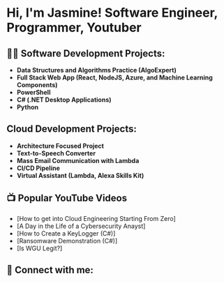 <h1>Hi, I'm Jasmine! Software Engineer, Programmer, Youtuber</h1>

<h2>👨‍💻 Software Development Projects:</h2>

- <b>Data Structures and Algorithms Practice (AlgoExpert)</b>
- <b>Full Stack Web App (React, NodeJS, Azure, and Machine Learning Components)</b>
- <b>PowerShell</b>
- <b>C# (.NET Desktop Applications)</b>
- <b>Python</b>

<h2> Cloud Development Projects:</h2>

- <b>Architecture Focused Project</b>
- <b>Text-to-Speech Converter</b>
- <b>Mass Email Communication with Lambda</b>
- <b>CI/CD Pipeline</b>
- <b>Virtual Assistant (Lambda, Alexa Skills Kit)</b>

<h2>📺 Popular YouTube Videos</h2>

- [How to get into Cloud Engineering Starting From Zero]
- [A Day in the Life of a Cybersecurity Anayst]
- [How to Create a KeyLogger (C#)]
- [Ransomware Demonstration (C#)]
- [Is WGU Legit?]

<h2> 🤳 Connect with me:</h2>

[twitter]:
[youtube]:
[instagram]: 
[linkedin]:

<!--
** Create social media platforms and upload links above, using logos.

Here are some ideas to get you started:

- 🔭 I’m currently working on ...
- 🌱 I’m currently learning ...
- 👯 I’m looking to collaborate on ...
- 🤔 I’m looking for help with ...
- 💬 Ask me about ...
- 📫 How to reach me: ...
- 😄 Pronouns: ...
- ⚡ Fun fact: ...
-->

